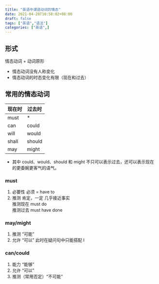 ```yaml
---
title: "英语中谓语动词的情态"
date: 2021-04-28T10:58:02+08:00
draft: false
tags: ["英语","语法"]
categories: ["英语",]
---
```


## 形式

情态动词 + 动词原形

* 情态动词没有人称变化
* 情态动词的时态变化有限（现在和过去）

## 常用的情态动词

|现在时|过去时|
|-|-|
|must|*|
|can|could|
|will|would|
|shall|should|
|may|might|

* 其中 could、would、should 和 might 不只可以表示过去，还可以表示现在的更委婉更客气的语气。

### must

1. 必要性 必须 = have to
2. 推测 肯定，一定 几乎接近事实  
推测现在 must do  
推测过去 must have done

### may/might

1. 推测 “可能”
2. 允许 “可以” 此时在疑问句中只能搭配 I

### can/could

1. 能力 “能够”
2. 允许 “可以”
3. 推测（常用否定）“不可能” 